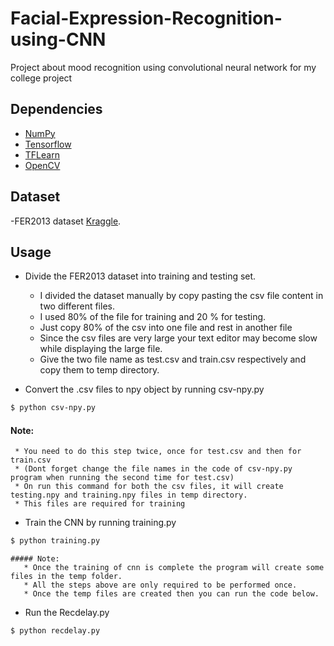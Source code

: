 # Facial-Expression-Recognition-using-CNN

Project about mood recognition using convolutional neural network for my college project

## Dependencies

- [NumPy](http://docs.scipy.org/doc/numpy-1.10.1/user/install.html)
- [Tensorflow](https://www.tensorflow.org/versions/r0.8/get_started/os_setup.html)
- [TFLearn](https://github.com/tflearn/tflearn#installation)
- [OpenCV](https://opencv-python-tutroals.readthedocs.io/en/latest/)

## Dataset

-FER2013 dataset [Kraggle](https://www.kaggle.com/c/challenges-in-representation-learning-facial-expression-recognition-challenge/data).

## Usage
* Divide the FER2013 dataset into training and testing set.
   * I divided the dataset manually by copy pasting the csv file content in two different files.
   * I used 80% of the file for training and 20 % for testing.
   * Just copy 80% of the csv into one file and rest in another file
   * Since the csv files are very large your text editor may become slow while displaying the large file.
   * Give the two file name as test.csv and train.csv respectively and copy them to temp directory.
  
* Convert the .csv files to npy object by running csv-npy.py
```bash
$ python csv-npy.py
```
   #### Note: 
     * You need to do this step twice, once for test.csv and then for train.csv
     * (Dont forget change the file names in the code of csv-npy.py program when running the second time for test.csv)
     * On run this command for both the csv files, it will create testing.npy and training.npy files in temp directory.
     * This files are required for training 
  
  
* Train the CNN by running training.py 
```bash
$ python training.py
```
    ##### Note:
       * Once the training of cnn is complete the program will create some files in the temp folder.
       * All the steps above are only required to be performed once.
       * Once the temp files are created then you can run the code below.
* Run the Recdelay.py
```bash
$ python recdelay.py
```

